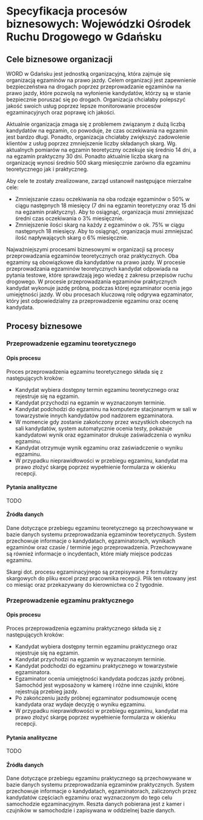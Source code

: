 # Specyfikacja procesów biznesowych: Wojewódzki Ośrodek Ruchu Drogowego w Gdańsku

## Cele biznesowe organizacji

WORD w Gdańsku jest jednostką organizacyjną, która zajmuje się organizacją egzaminów na prawo jazdy. Celem organizacji jest zapewnienie bezpieczeństwa na drogach poprzez przeprowadzanie egzaminów na prawo jazdy, które pozwolą na wyłonienie kandydatów, którzy są w stanie bezpiecznie poruszać się po drogach. Organizacja chciałaby polepszyć jakość swoich usług poprzez lepsze monitorowanie procesów egzaminacyjnych oraz poprawę ich jakości.

Aktualnie organizacja zmaga się z problemem związanym z dużą liczbą kandydatów na egzamin, co powoduje, że czas oczekiwania na egzamin jest bardzo długi. Ponadto, organizacja chciałaby zwiększyć zadowolenie klientów z usług poprzez zmniejszenie liczby składanych skarg. Wg. aktualnych pomiarów na egzamin teoretyczny oczekuje się średnio 14 dni, a na egzamin praktyczny 30 dni. Ponadto aktualnie liczba skarg na organizację wynosi średnio 500 skarg miesięcznie zarówno dla egzaminu teoretycznego jak i praktyczneg.

Aby cele te zostały zrealizowane, zarząd ustanowił następujące mierzalne cele:

- Zmniejszanie czasu oczekiwania na oba rodzaje egzaminów o 50% w ciągu następnych 18 miesięcy (7 dni na egzamin teoretyczny oraz 15 dni na egzamin praktyczny). Aby to osiągnąć, organizacja musi zmniejszać średni czas oczekiwania o 3% miesięcznie.
- Zmniejszenie ilości skarg na każdy z egzaminów o ok. 75% w ciągu następnych 18 miesięcy. Aby to osiągnąć, organizacja musi zmniejszać ilość napływających skarg o 6% miesięcznie.

Najważniejszymi procesami biznesowymi w organizacji są procesy przeprowadzania egzaminów teoretycznych oraz praktycznych. Oba egzaminy są obowiązkowe dla kandydatów na prawo jazdy. W procesie przeprowadzania egzaminów teoretycznych kandydat odpowiada na pytania testowe, które sprawdzają jego wiedzę z zakresu przepisów ruchu drogowego. W procesie przeprowadzania egzaminów praktycznych kandydat wykonuje jazdę próbną, podczas której egzaminator ocenia jego umiejętności jazdy. W obu procesach kluczową rolę odgrywa egzaminator, który jest odpowiedzialny za przeprowadzenie egzaminu oraz ocenę kandydata.

## Procesy biznesowe

### Przeprowadzenie egzaminu teoretycznego

#### Opis procesu

Proces przeprowadzenia egzaminu teoretycznego składa się z następujących kroków:

- Kandydat wybiera dostępny termin egzaminu teoretycznego oraz rejestruje się na egzamin.
- Kandydat przychodzi na egzamin w wyznaczonym terminie.
- Kandydat podchodzi do egzaminu na komputerze stacjonarnym w sali w towarzystwie innych kandydatów pod nadzorem egzaminatora.
- W momencie gdy zostanie zakończony przez wszystkich obecnych na sali kandydatów, system automatycznie ocenia testy, pokazuje kandydatowi wynik oraz egzaminator drukuje zaświadczenia o wyniku egzaminu.
- Kandydat otrzymuje wynik egzaminu oraz zaświadczenie o wyniku egzaminu.
- W przypadku nieprawidłowości w przebiegu egzaminu, kandydat ma prawo złożyć skargę poprzez wypełnienie formularza w okienku recepcji.

#### Pytania analityczne

TODO

#### Źródła danych

Dane dotyczące przebiegu egzaminu teoretycznego są przechowywane w bazie danych systemu przeprowadzania egzaminów teoretycznych. System przechowuje informacje o kandydatach, egzaminatorach, wynikach egzaminów oraz czasie / terminie jego przeprowadzenia. Przechowywane są również informacje o incydentach, które miały miejsce podczas egzaminu.

Skargi dot. procesu egzaminacyjnego są przepisywane z formularzy skargowych do pliku excel przez pracownika recepcji. Plik ten rotowany jest co miesiąc oraz przekazywany do kierownictwa co 2 tygodnie.

### Przeprowadzenie egzaminu praktycznego

#### Opis procesu

Proces przeprowadzenia egzaminu praktycznego składa się z następujących kroków:

- Kandydat wybiera dostępny termin egzaminu praktycznego oraz rejestruje się na egzamin.
- Kandydat przychodzi na egzamin w wyznaczonym terminie.
- Kandydat podchodzi do egzaminu praktycznego w towarzystwie egzaminatora.
- Egzaminator ocenia umiejętności kandydata podczas jazdy próbnej. Samochód jest wyposażony w kamerę i różne inne czujniki, które rejestrują przebieg jazdy.
- Po zakończeniu jazdy próbnej egzaminator podsumowuje ocenę kandydata oraz wydaje decyzję o wyniku egzaminu.
- W przypadku nieprawidłowości w przebiegu egzaminu, kandydat ma prawo złożyć skargę poprzez wypełnienie formularza w okienku recepcji.

#### Pytania analityczne

TODO

#### Źródła danych

Dane dotyczące przebiegu egzaminu praktycznego są przechowywane w bazie danych systemu przeprowadzania egzaminów praktycznych. System przechowuje informacje o kandydatach, egzaminatorach, zaliczonych przez kandydatów częściach egzaminu oraz wyznaczonym do tego celu samochodzie egzaminacyjnym. Reszta danych pobierana jest z kamer i czujników w samochodzie i zapisywana w oddzielnej bazie danych.
